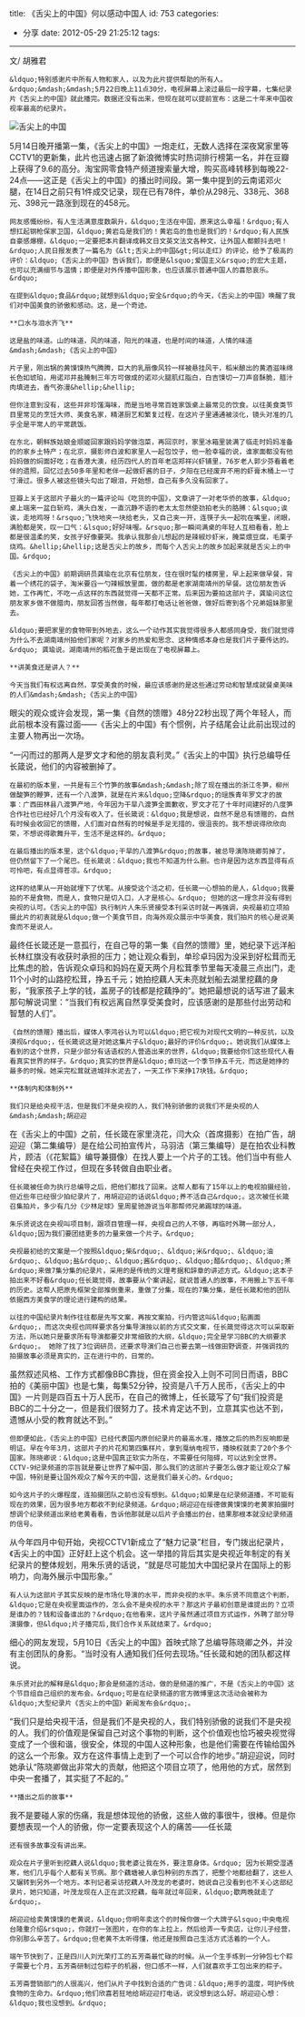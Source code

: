 title: 《舌尖上的中国》何以感动中国人
id: 753
categories:
  - 分享
date: 2012-05-29 21:25:12
tags:
---

文/ 胡雅君

	&ldquo;特别感谢片中所有人物和家人，以及为此片提供帮助的所有人。&rdquo;&mdash;&mdash;5月22日晚上11点30分，电视屏幕上滚过最后一段字幕，七集纪录片《舌尖上的中国》就此播完。数据还没有出来，但现在就可以提前宣布：这是二十年来中国收视率最高的纪录片。

![舌尖上的中国](http://www.zhangmin.name/blog/wp-content/uploads/ABiteOfChina(1).png)

5月14日晚开播第一集，《舌尖上的中国》一炮走红，无数人选择在深夜窝家里等CCTV1的更新集，此片也迅速占据了新浪微博实时热词排行榜第一名，并在豆瓣上获得了9.6的高分。淘宝网零食特产频道搜索量大增，购买高峰转移到每晚22-24点&mdash;&mdash;这正是《舌尖上的中国》的播出时间段。第一集中提到的云南诺邓火腿，在14日之前只有1件成交记录，现在已有78件，单价从298元、338元、368元、398元一路涨到现在的458元。

	网友感慨纷纷，有人生活满意度数飙升，&ldquo;生活在中国，原来这么幸福！&rdquo;有人想扛起钢枪保家卫国，&ldquo;黄岩岛是我们的！黄岩岛的鱼也是我们的！&rdquo;有人民族自豪感爆棚，&ldquo;一定要把本片翻译成韩文日文英文法文各种文，让外国人都颤抖去吧！&rdquo;人民日报发表了一篇名为《&lt;舌尖上的中国&gt;何以走红》的评论，给予了极高的评价：&ldquo;《舌尖上的中国》告诉我们，即便是&lsquo;爱国主义&rsquo;的宏大主题，也可以充满细节与温情；即便是对外传播中国形象，也应该展示普通中国人的喜怒哀乐。&rdquo;

	在提到&ldquo;食品&rdquo;就想到&ldquo;安全&rdquo;的今天，《舌尖上的中国》唤醒了我们对中国美食的骄傲和感动。这，是一个奇迹。

	**口水与泪水齐飞**

	这是盐的味道。山的味道，风的味道，阳光的味道，也是时间的味道，人情的味道&mdash;&mdash;《舌尖上的中国》

	片子里，刚出锅的黄馍馍热气腾腾，巨大的乳扇像风铃一样被悬挂风干，稻米酿出的黄酒滋味绵长色如琥珀，用诺邓井盐腌制三年方可做成的诺邓火腿肌红脂白，白吉馍切一刀声音酥脆，腊汁肉填进去，香气弥漫&hellip;&hellip;

	但你注意到没有，这些并非珍馐海味，而是当地寻常百姓家饭桌上最常见的饮食。以往美食类节目里常见的烹饪大师、美食名家，精湛厨艺和繁复过程，在这片子里通通被淡化，镜头对准的几乎全是平常人的平常蔬饭。

	在东北，朝鲜族姑娘金顺姬回家跟妈妈学做泡菜，再回京时，家里冰箱里装满了临走时妈妈准备的的家乡土特产；在北京，摄影师白波和家里人一起包饺子，他一脸幸福的说，谁家面都没有他妈妈做的焖面好吃；在香港大澳，经历四代人的百年老店郑祥兴虾铺里，76岁老人郭少芬看着老伴的遗照，回忆过去50多年里和老伴一起做虾酱的日子，夕阳在已经废弃不用的虾膏木桶上一寸寸滑过。很多人被这些镜头勾出了眼泪，开始想，自己有多久没有回家了。

	豆瓣上关于这部片子最火的一篇评论叫《吃货的中国》，文章讲了一对老华侨的故事，&ldquo;桌上端来一盆白斩鸡，满头白发，一直沉静不语的老太太忽然使劲拍老头的胳膊：&lsquo;诶诶，走地鸡呀！&rsquo;飞快地夹一块给老头，又自己夹一开，连筷子头一起吮在嘴里，闭眼，满脸都是笑，叹一口气：&lsquo;好好味喔。&rsquo;那一瞬间满桌的年轻人互相看看，脸上都是很温柔的笑，女孩子好像要哭。我承认我那会儿想起的是辣椒炒虾米，腌菜煨豆腐，毛栗子烧鸡。&hellip;&hellip;这是舌尖上的故乡，而每个人舌尖上的故乡加起来就是舌尖上的中国。&rdquo;

	《舌尖上的中国》前期调研员龚瑜在北京有位朋友，住在很时髦的楼房里，早上起来做早餐，背着一个绣花的袋子，淘米要舀一勺辣椒放里面，做的都是老家湖南靖州的早餐。这位朋友告诉她，工作再忙，不吃一点这样的东西就觉得一天都不正常。后来因为要拍这部片子，龚瑜问这位朋友家乡做不做腊肉，朋友回答当然做，每年都打电话让爸爸做，做好后寄到各个兄弟姐妹那里去。

	&ldquo;要把家里的食物带到外地去，这么一个动作其实我觉得很多人都感同身受，我们就觉得为什么不去湖南靖州拍他们家呢？对家乡的热爱和思念、这种情感本身也是我们片子要传达的。&rdquo; 龚瑜说。湖南靖州的稻花鱼于是出现在了电视屏幕上。

	**讲美食还是讲人？**

	今天当我们有权远离自然，享受美食的时候，最应该感谢的是这些通过劳动和智慧成就餐桌美味的人们&mdash;&mdash;《舌尖上的中国》

眼尖的观众或许会发现，第一集《自然的馈赠》48分22秒出现了两个年轻人，而此前根本没有露过面&mdash;&mdash;《舌尖上的中国》有个惯例，片子结尾会让此前出现过的主要人物再出一次场。

&ldquo;一闪而过的那两人是罗文才和他的朋友袁利灵。&rdquo;《舌尖上的中国》执行总编导任长箴说，他们的内容被删掉了。

	在最初的版本里，一共是有三个竹笋的故事&mdash;&mdash;除了现在播出的浙江冬笋，柳州做酸笋的鞭笋，还有一个八渡笋，就是在片末&ldquo;空降&rdquo;的瑶族青年罗文才的故事：广西田林县八渡笋产地，今年因为干旱八渡笋全面歉收，罗文才花了十年时间建好的八度笋合作社也已经好几个月没有收入了。任长箴说：&ldquo;我是想说，自然不是总有馈赠的，自然有时候会收回它的馈赠，人们面对自然有的时候是手足无措的，很沮丧的。我不想说得欣欣向荣，不想说得歌舞升平，生活不是这样的。&rdquo;

	在最后播出的版本里，这个&ldquo;干旱的八渡笋&rdquo;的故事，被总导演陈晓卿剪掉了，但仍然留下了一个尾巴。任长箴说：&ldquo;我也不知道为什么删。也许是因为这东西显得有点可怜吧，有点显得苍凉。&rdquo;

	这样的结果从一开始就埋下了伏笔。从接受这个活之初，任长箴一心想拍的是人，&ldquo;我要拍的不是食物，而是人，食物只是切入口，人才是核心。&rdquo; 但她的这一理念并没有得到央视的认可。《舌尖上的中国》执行制片人朱乐贤接受本刊采访时就一再强调，央视最初立项拍摄此片的初衷就是&ldquo;做一个美食节目，向海外观众展示中华美食，我们拍片的核心是说美食而不是说人。

最终任长箴还是一意孤行，在自己导的第一集《自然的馈赠》里，她纪录下远洋船长林红旗没有收获时承担的压力；她让观众看到，单珍卓玛因为没采到好松茸而无比焦虑的脸，告诉观众卓玛和妈妈在夏天两个月松茸季节里每天凌晨三点出门，走11个小时的山路挖松茸，挣五千元；她拍挖藕人天未亮就划船去湖里挖藕的身影，&ldquo;我家孩子上学的钱，盖房子的钱都是挖藕挣的&rdquo;。她把最想说的话写进了最末那句解说词里：&ldquo;当我们有权远离自然享受美食时，应该感谢的是那些付出劳动和智慧的人们&rdquo;。

	《自然的馈赠》播出后，媒体人李鸿谷认为可以&ldquo;把它视为对现代文明的一种反抗，以及漠视&rdquo;，任长箴说这是对她这集片子&ldquo;最好的评价&rdquo;。她说我们从媒体上看到的这个世界，只是少部分有话语权的人营造出来的世界，&ldquo;我要给你们这些现代人看看真实世界的样子。&rdquo;真实的世界是&ldquo;卓玛这一个季节挣五千元，而这是她挣的最多的时候。她采完松茸就进城拌水泥去了，一天工作下来挣17块钱。&rdquo;

	**体制内和体制外**

	我们只是给央视干活，但是我们不是央视的人，我们特别骄傲的说我们不是央视的人&mdash;&mdash;胡迎迎

在《舌尖上的中国》之前，任长箴在家里浇花，闫大众（首席摄影）在拍广告，胡迎迎（第二集编导）是在给公司拍宣传片，马羽洁（第三集编导）是在拍农业科教片，顾洁（《花絮篇》编导兼摄像）在找人要上一个片子的工钱。他们当中有些人曾经在央视工作过，但现在多转做自由职业者。

	任长箴被任命为执行总编导之后，把他们都找了回来。这帮人都有了15年以上的电视拍摄经验，但近些年已经很少拍纪录片了，用胡迎迎的话说&ldquo;养不活自己&rdquo;。这次被任长箴召集拍片，多少有几分《少林足球》里周星驰游说当年那帮师兄弟踢球的味道。

	朱乐贤说这在央视叫项目制，跟项目管理一样，央视自己的人不够，再临时外聘一部分人，&ldquo;因为我们要团结更多的力量来做一个片子。&rdquo;

	央视最初给的文案是一个按照&ldquo;柴&rdquo;、&ldquo;米&rdquo;、&ldquo;油&rdquo;、&ldquo;盐&rdquo;、&ldquo;酱&rdquo;、&ldquo;醋&rdquo;、&ldquo;茶&rdquo;来做7集分集的纪录片，采用的是传统的义理考据和辞章的讲述方式。&ldquo;这本子拍出来不好看&rdquo;任长箴觉得，故事要从个案讲起，就说普通人的故事，不用搬上下五千年的历史。这帮人把原先框架全部推倒重来，重做了分集，现在的7集分集，是任长箴和他的团队依据西方美食学的理论进行建构的结果。

	以往的中国纪录片制作往往都是先写文案，再按文案拍，行内管这叫&ldquo;贴画面&rdquo;，而这次央视也同样要求各分集导演按以前的方式交文案，任长箴觉得这次可以采取新方法，所以她只是要求所有导演都要交非常细致的大纲，&ldquo;完全是学习BBC的大纲要求&rdquo;。 她除了找了3位调研员，还要求导演们自己也要去第一线做田野调查，并强调找的拍摄故事必须是真实的，正在进行中的，日常的。

虽然叙述风格、工作方式都像BBC靠拢，但在资金投入上则不可同日而语，BBC拍的《美丽中国》也是七集，每集52分钟，投资是八千万人民币，《舌尖上的中国》一片则是四百五十万人民币，在自己的微博上，任长箴写了句&ldquo;我们投资是BBC的二十分之一，但是我们很努力了。技术肯定达不到，立意其实也达不到，遗憾从小受的教育就达不到。&rdquo;

	但即便如此，《舌尖上的中国》已经代表国内原创纪录片的最高水准，播放之后的热烈反响即是明证。早在今年3月，这部片子的片花和第四集样片，拿到戛纳电视节，播映权就卖了20个多个国家。陈晓卿说：&ldquo;这是中国真正软实力所在，不需要任何阻碍，可以达到全世界。CCTV-9纪录频道的宗旨就是要让世界了解中国，那么我们的这部片子要怎么做才能让观众了解中国，特别是要让国外观众了解今天的中国，这是我们最关心的。&rdquo;

	如今这片子的火爆程度，连拍摄团队之前也没有想到。&ldquo;如果是在纪录频道播，不可能有现在的效果，因为很多地方都收不到纪录频道。&rdquo;胡迎迎在绥德做黄馍馍的老黄家拍摄时想调个纪录频道出来给老黄看看，告诉他那就是以后片子会播出的台，结果那根本就没纪录频道的信号。

从今年四月中旬开始，央视CCTV1新成立了&ldquo;魅力记录&rdquo;栏目，专门拨出纪录片，《舌尖上的中国》正好赶上这个机会。这一举措的背后其实是央视近年制定的有关纪录片的整体规划，用朱乐贤的话说，&ldquo;就是尽可能加大中国纪录片在国际上的影响力，向海外展示中国形象。&rdquo;

	有人认为这部片子其实反映的是市场化导演的水平，而非央视的水平。朱乐贤不同意这个判断，&ldquo;它是在央视里面运作的，怎么会不是央视的水平？那这片子最初创意是谁提出的？立项是谁办的？钱和设备谁出的？&rdquo;在他看来，这片子虽然通过项目方式运作，外聘了部分导演摄像，但&ldquo;片子播完后,我们合作关系就结束了。&rdquo;

细心的网友发现，5月10日《舌尖上的中国》首映式除了总编导陈晓卿之外，并没有主创团队的身影。&ldquo;当时没有人通知我们任何去现场。&rdquo;任长箴和她的团队都这样说。

	朱乐贤对此的解释是&ldquo;那会是频道的活动，做的是频道的推广，不是《舌尖上的中国》这个节目组自己组织的发布会。&rdquo;可是在纪录频道的官方微博里这次活动会被称为&ldquo;大型纪录片《舌尖上的中国》新闻发布会&rdquo;。

&ldquo;我们只是给央视干活，但是我们不是央视的人，我们特别骄傲的说我们不是央视的人。我们的价值观是保留自己对这个事物的判断，这个价值观也恰巧被央视觉得变成了一个很和谐，很安全，体现的中国人这种形象，也是他们需要在传输给国外的这么一个形象。双方在这件事情上走到了一个可以合作的地步。&rdquo;胡迎迎说，同时她承认&ldquo;陈晓卿做出非常大的贡献，他把这个项目立项了，他用他的方式，居然到中央一套播了，其实挺了不起的。&rdquo;

	**播出之后的故事**

我不是要碰人家的伤痛，我是想体现他的骄傲，这些人做的事很牛，很棒。但是你要想表现一个人的骄傲，你一定要表现这个人的痛苦&mdash;&mdash;任长箴

	还有很多故事没有讲出来。

	观众在片子里听到挖藕人说&ldquo;我老婆让我在外，要注意身体。&rdquo; 因为长期受湿遇寒，他们几乎每个人都有关节病。那个藕塘被人承包种别的东西了，把整个地都给翻了，这些人又辗转到另外一个地方。本刊记者采访挖藕人叶茂龙的老婆时，她说自己没看到也不关心这部纪录片，她只知道，叶茂龙现在人正在武汉挖藕，每年就过年回来，&ldquo;歇两晚就走了&rdquo;。

	胡迎迎给卖黄馍馍的老黄说，&ldquo;你明年卖这个的时候你做一个大牌子&lsquo;中央电视台隆重介绍&rsquo;，你就打一张图片，在你的车上拉上，然后给弄一专卖店，让你儿子经营，你别那么辛苦了。&rdquo;但老黄不太听得懂，他还是按照自己生活方式活着的一个人。

	端午节快到了，正是四川人刘光荣打工的五芳斋最忙碌的时候。从一个生手练到一分钟包七个粽子需要七个月，五芳斋研制过包粽子的机器，但口感不一样，人们就喜欢手工包出来的粽子。

	五芳斋营销部门的人很高兴，他们从片子中找到合适的广告词：&ldquo;用手的温度，呵护传统食物的生命力。&rdquo;他们欣喜若狂地给胡迎迎打电话，说没想到这么好。胡迎迎心想：&ldquo;我也没想到。&rdquo;